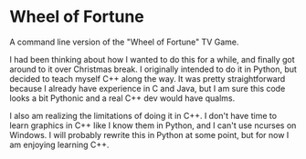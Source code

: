 # Wheel of Fortune

A command line version of the "Wheel of Fortune" TV Game. 


I had been thinking about how I wanted to do this for a while, and finally got around to it over Christmas break. 
I originally intended to do it in Python, but  decided to teach myself C++ along the way. 
It was pretty straightforward because I already have experience in C and Java, 
but I am sure this code looks a bit Pythonic and a real C++ dev would have qualms. 

I also am realizing the limitations of doing it in C++. 
I don't have time to learn graphics in C++ like I know them in Python, 
and I can't use ncurses on Windows. 
I will probably rewrite this in Python at some point, but for now I am enjoying learning C++. 
